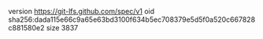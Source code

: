 version https://git-lfs.github.com/spec/v1
oid sha256:dada115e66c9a65e63bd3100f634b5ec708379e5d5f0a520c667828c881580e2
size 3837
